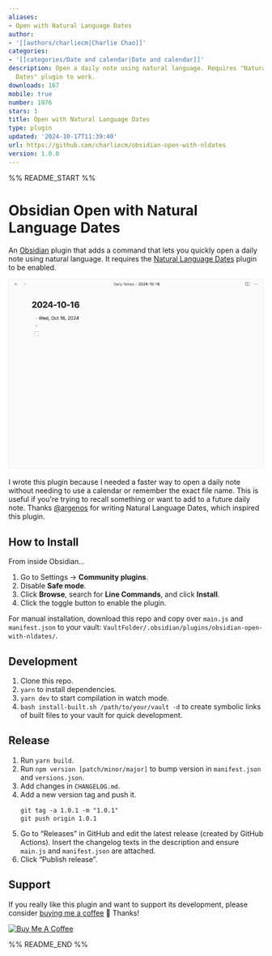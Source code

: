 ```yaml
---
aliases:
- Open with Natural Language Dates
author:
- '[[authors/charliecm|Charlie Chao]]'
categories:
- '[[categories/Date and calendar|Date and calendar]]'
description: Open a daily note using natural language. Requires "Natural Language
  Dates" plugin to work.
downloads: 167
mobile: true
number: 1976
stars: 1
title: Open with Natural Language Dates
type: plugin
updated: '2024-10-17T11:39:40'
url: https://github.com/charliecm/obsidian-open-with-nldates
version: 1.0.0
---
```


%% README_START %%

# Obsidian Open with Natural Language Dates

An [Obsidian](https://obsidian.md) plugin that adds a command that lets you quickly open a daily note using natural language. It requires the [Natural Language Dates](https://github.com/argenos/nldates-obsidian/tree/master) plugin to be enabled.

<img src="https://raw.githubusercontent.com/charliecm/obsidian-open-with-nldates/main/demo.gif" width="856" />

I wrote this plugin because I needed a faster way to open a daily note without needing to use a calendar or remember the exact file name. This is useful if you're trying to recall something or want to add to a future daily note. Thanks [@argenos](https://github.com/argenos) for writing Natural Language Dates, which inspired this plugin.

## How to Install

From inside Obsidian…
1. Go to Settings → **Community plugins**.
2. Disable **Safe mode**.
3. Click **Browse**, search for **Line Commands**, and click **Install**.
4. Click the toggle button to enable the plugin.

For manual installation, download this repo and copy over `main.js` and `manifest.json` to your vault: `VaultFolder/.obsidian/plugins/obsidian-open-with-nldates/`.

## Development

1. Clone this repo.
2. `yarn` to install dependencies.
3. `yarn dev` to start compilation in watch mode.
4. `bash install-built.sh /path/to/your/vault -d` to create symbolic links of built files to your vault for quick development.

## Release

1. Run `yarn build`.
2. Run `npm version [patch/minor/major]` to bump version in `manifest.json` and `versions.json`.
3. Add changes in `CHANGELOG.md`.
4. Add a new version tag and push it.
    ```
    git tag -a 1.0.1 -m "1.0.1"
    git push origin 1.0.1
    ```
5. Go to “Releases” in GitHub and edit the latest release (created by GitHub Actions). Insert the changelog texts in the description and ensure `main.js` and `manifest.json` are attached. 
6. Click “Publish release”.

## Support

If you really like this plugin and want to support its development, please consider [buying me a coffee](https://www.buymeacoffee.com/charliecm) 🙂 Thanks!

<a href="https://www.buymeacoffee.com/charliecm" target="_blank"><img src="https://cdn.buymeacoffee.com/buttons/v2/default-yellow.png" alt="Buy Me A Coffee" width="217" height="60" /></a>


%% README_END %%